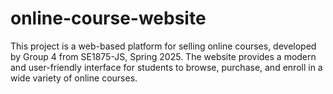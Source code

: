 # online-course-website
This project is a web-based platform for selling online courses, developed by Group 4 from SE1875-JS, Spring 2025. The website provides a modern and user-friendly interface for students to browse, purchase, and enroll in a wide variety of online courses.
